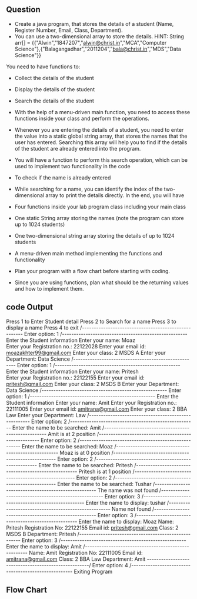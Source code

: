 ## Question

- Create a java program, that stores the details of a student (Name, Register Number, Email, Class, Department).
- You can use a two-dimensional array to store the details.
HINT: String arr[] = {{"Alwin","1847207","alwin@christ.in","MCA","Computer Science"},{"Balagangadhar","2011204","bala@christ.in","MDS","Data Science"}}

You need to have functions to:
- Collect the details of the student
- Display the details of the student
- Search the details of the student
- With the help of a menu-driven main function, you need to access these functions inside your class and perform the operations.

- Whenever you are entering the details of a student, you need to enter the value into a static global string array, that stores the names that the user has entered. Searching this array will help you to find if the details of the student are already entered into the program.

- You will have a function to perform this search operation, which can be used to implement two functionality in the code
- To check if the name is already entered
- While searching for a name, you can identify the index of the two-dimensional array to print the details directly.
In the end, you will have
- Four functions inside your lab program class including your main class
- One static String array storing the names (note the program can store up to 1024 students)
- One two-dimensional string array storing the details of up to 1024 students
- A menu-driven main method implementing the functions and functionality
- Plan your program with a flow chart before starting with coding.
- Since you are using functions, plan what should be the returning values and how to implement them.

## code Output

Press 1 to Enter Student detail
Press 2 to Search for a name
Press 3 to display a name
Press 4 to exit
/-----------------------------------------------------
Enter option: 1
/-----------------------------------------------------
Enter the Student information
Enter your name:
Moaz         
Enter your Registration no.:
22122028
Enter your email id:
moazakhter99@gmail.com
Enter your class:
2 MSDS A
Enter your Department:
Data Science
/-----------------------------------------------------
Enter option: 1
/-----------------------------------------------------
Enter the Student information
Enter your name:
Pritesh  
Enter your Registration no.:
22122155
Enter your email id:
pritesh@gmail.com
Enter your class:
2 MSDS B
Enter your Department:
Data Science
/-----------------------------------------------------
Enter option: 1
/-----------------------------------------------------
Enter the Student information
Enter your name:
Amit
Enter your Registration no.:
22111005
Enter your email id:
amitrana@gmail.com
Enter your class:
2 BBA Law
Enter your Department:
Law
/-----------------------------------------------------
Enter option: 2
/-----------------------------------------------------
Enter the name to be searched:
Amit
/-----------------------------------------------------
Amit is at 2 position
/-----------------------------------------------------
Enter option: 2
/-----------------------------------------------------
Enter the name to be searched:
Moaz
/-----------------------------------------------------
Moaz is at 0 position
/-----------------------------------------------------
Enter option: 2
/-----------------------------------------------------
Enter the name to be searched:
Pritesh
/-----------------------------------------------------
Pritesh is at 1 position
/-----------------------------------------------------
Enter option: 2
/-----------------------------------------------------
Enter the name to be searched:
Tushar
/-----------------------------------------------------
The name was not found
/-----------------------------------------------------
Enter option: 3
/-----------------------------------------------------
Enter the name to display: tushar
/-----------------------------------------------------
Name not found
/-----------------------------------------------------
Enter option: 3
/-----------------------------------------------------
Enter the name to display: Moaz
Name: Pritesh
Registration No: 22122155
Email id: pritesh@gmail.com
Class: 2 MSDS B
Department: Pritesh
/-----------------------------------------------------
Enter option: 3
/-----------------------------------------------------
Enter the name to display: Amit
/-----------------------------------------------------
Name: Amit
Registration No: 22111005
Email id: amitrana@gmail.com
Class: 2 BBA Law
Department: Amit
-----------------------------------------------------/
Enter option: 4
/-----------------------------------------------------
Exiting Program

## Flow Chart
